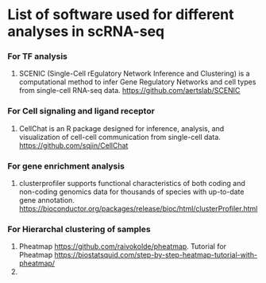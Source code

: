 # List of software used for different analyses in scRNA-seq
### For TF analysis
1) SCENIC (Single-Cell rEgulatory Network Inference and Clustering) is a computational method to infer Gene Regulatory Networks and cell types from single-cell RNA-seq data. https://github.com/aertslab/SCENIC

### For Cell signaling and ligand receptor
1) CellChat is an R package designed for inference, analysis, and visualization of cell-cell communication from single-cell data.  https://github.com/sqjin/CellChat



### For gene enrichment analysis
1) clusterprofiler supports functional characteristics of both coding and non-coding genomics data for thousands of species with up-to-date gene annotation. https://bioconductor.org/packages/release/bioc/html/clusterProfiler.html


### For Hierarchal clustering of samples
1) Pheatmap https://github.com/raivokolde/pheatmap. Tutorial for Pheatmap https://biostatsquid.com/step-by-step-heatmap-tutorial-with-pheatmap/
2) 
